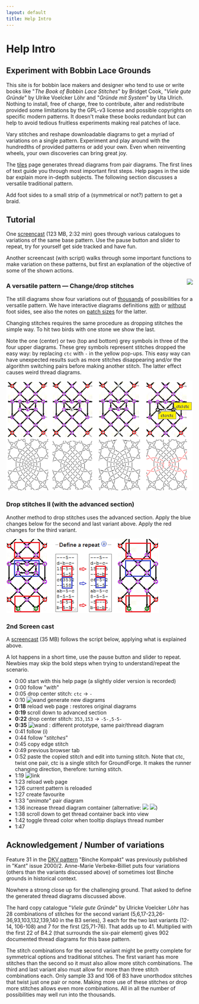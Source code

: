 ```yaml
---
layout: default
title: Help Intro
---
```


Help Intro
==========

Experiment with Bobbin Lace Grounds
-----------------------------------

This site is for bobbin lace makers and designer who tend to use or write books like
"_The Book of Bobbin Lace Stitches_" by  Bridget Cook,
"_Viele gute Gründe_" by Ulrike Voelcker Löhr and 
"_Gründe mit System_" by Uta Ulrich.
Nothing to install, free of charge, free to contribute,
alter and redistribute provided some limitations by the GPL-v3 license
and possible copyrights on specific modern patterns.
It doesn't make these books redundant but can help to avoid 
tedious fruitless experiments making real patches of lace.

Vary stitches and reshape downloadable diagrams to get a myriad of variations on a single pattern.
Experiment and play around with the hundredths of provided patterns or add your own.
Even when reinventing wheels, your own discoveries can bring great joy. 

The [tiles](../tiles.html) page generates thread diagrams from pair diagrams. 
The first lines of text guide you through most important first steps.
Help pages in the side bar explain more in-depth subjects.
The following section discusses a versatile traditional pattern.

Add foot sides to a small strip of a (symmetrical or not?) pattern to get a braid.

<a name="BK-31"/>

Tutorial
--------
One [screencast](https://github.com/d-bl/GroundForge/releases/download/2019-Q2/catalogues.mp4)
(123 MB, 2:32 min) goes through various catalogues to variations of the same base pattern.
Use the pause button and slider to repeat, try for yourself get side tracked and have fun.

Another screencast (with script) walks through some important functions to make variation on these patterns,
but first an explanation of the objective of some of the shown actions.

<img src="/GroundForge/help/images/kompakt-31-challenge.png" style="float:right"/>

### A versatile pattern &mdash; Change/drop stitches

The still diagrams show four variations out of [thousands](#nrs) of possibilities for a versatile pattern.
We have interactive diagrams definitions [with] or [without] foot sides, see also the notes on [patch sizes] for the latter.

Changing stitches requires the same procedure as dropping stitches the simple way.
To hit two birds with one stone we show the last.

Note the one (center) or two (top and bottom) grey symbols in three of the four upper diagrams.
These grey symbols represent stitches dropped the easy way:
by replacing `ctc` with `-` in the yellow pop-ups. 
This easy way can have unexpected results such as more stitches disappearing
and/or the algorithm switching pairs before making another stitch.
The latter effect causes weird thread diagrams.

![](images/kompakt-31.png)

[without]: https://d-bl.github.io/GroundForge/tiles?patchWidth=19&patchHeight=22&d1=ctct&e2=ct&c2=ct&a2=lct&f3=ctct&d3=ctc&b3=ctct&a3=ct&e4=ctc&c4=ctc&f5=ctc&e5=ctc&d5=ctc&c5=ctc&b5=ctc&a5=ct&e6=ctc&d6=ctc&c6=ctc&f7=ctc&d7=ctc&b7=ctc&a7=rct&e8=ctc&c8=ctc&a8=ct&f9=lctct&d9=ctc&b9=rctct&e10=lct&c10=rct&a10=ct&tile=---5--,d-b-c-,15-5-5,--5-5-,c63532,--158-,ab-5-c,8-5-5-,-5-5-5,b-5-5-&footsideStitch=ctctt&tileStitch=ctc&headsideStitch=ctctt&shiftColsSW=0&shiftRowsSW=10&shiftColsSE=6&shiftRowsSE=5
[with]: https://d-bl.github.io/GroundForge/tiles?patchWidth=7&patchHeight=21&m1=ctcttr&g1=ctct&a1=ctcttl&l2=ctc&k2=ctc&h2=ct&f2=ct&d2=ct&c2=ctc&b2=ctc&l3=ctcrr&k3=ctc&i3=ctct&g3=ctc&e3=ctct&d3=ct&c3=ctc&b3=ctcll&m4=ctcttr&l4=ctc&k4=ctc&h4=ctc&f4=ctc&c4=ctc&b4=ctc&a4=ctcttl&i5=ctc&h5=ctc&g5=ctc&f5=ctc&e5=ctc&d5=ct&h6=ctc&g6=ctc&f6=ctc&m7=ctcttr&l7=ctcrr&k7=ctc&i7=ctcr&g7=ctc&e7=ctcl&d7=ct&c7=ctc&b7=ctcll&a7=ctcttl&l8=ctc&k8=ctc&h8=ctcr&f8=ctcl&d8=ct&c8=ctc&b8=ctc&i9=ctct&g9=ctct&e9=ctct&l10=ctcrr&k10=ctc&h10=ct&f10=ct&d10=ct&c10=ctc&b10=ctcll&footside=b--,xcd,-11,b88,xxx,---,aaa,x78,x--,-aa&tile=---5--,d-b-c-,15-5-5,--5-5-,c63532,--158-,ab-5-c,8-5-5-,-5-5-5,b-5-5-&headside=--C,ABX,88-,11C,XXX,---,DDD,14X,--X,DD-&footsideStitch=ctct&tileStitch=ctc&headsideStitch=ctct&shiftColsSW=0&shiftRowsSW=10&shiftColsSE=6&shiftRowsSE=5
[DKV pattern]: http://www.deutscher-kloeppelverband.de/index.php/component/jshopping/product/view/4/47?Itemid=242
[patch sizes]: Tiles#patch-size

### Drop stitches II (with the advanced section)

Another method to drop stitches uses the advanced section.
Apply the blue changes below for the second and last variant above.
Apply the red changes for the third variant.

![](images/drop-stitches.png)


### 2nd Screen cast

A [screencast](https://github.com/d-bl/GroundForge/releases/download/2019-Q2/BK-31.mp4) (35 MB) follows the script below,
applying what is explained above.

A lot happens in a short time, use the pause button and slider to repeat. 
Newbies may skip the bold steps when trying to understand/repeat the scenario.

* 0:00 start with this help page (a slightly older version is recorded)
* 0:00 follow "_with_"
* 0:05 drop center stitch: `ctc` -> `-`
* 0:10 ![wand](../images/wand.png) generate new diagrams
* **0:18** reload web page : restores original diagrams
* **0:19** scroll down to advanced section
* **0:22** drop center stitch: `353,153` -> `-5-,5-5-`
* **0:35** ![wand](../images/wand.png) : different prototype, same pair/thread diagram
* 0:41 follow (i)
* 0:44 follow "_stitches_"
* 0:45 copy edge stitch
* 0:49 previous browser tab
* 0:52 paste the copied stitch and edit into turning stitch.
       Note that ctc, twist one pair, ctc is a single stitch for GroundForge.
       It makes the runner changing direction, therefore: turning stitch. 
* 1:19 ![link](../images/link.png)
* 1:23 reload web page
* 1:26 current pattern is reloaded
* 1:27 create favourite
* 1:33 "_animate_" pair diagram
* 1:36 increase thread diagram container (alternative: ![](../images/size-inc.jpg) ![](../images/size-dec.jpg))
* 1:38 scroll down to get thread container back into view
* 1:42 toggle thread color when tooltip displays thread number
* 1:47

<a name="nrs"/>

Acknowledgement / Number of variations
--------------------------------------

Feature 31 in the [DKV pattern] "Binche Kompakt" was previously published in "Kant" issue 2000/2.
Anne-Marie Verbeke-Billiet puts four variations (others than the variants discussed above)
of sometimes lost Binche grounds in historical context.

Nowhere a strong close up for the challenging ground.
That asked to define the generated thread diagrams discussed above.

The hard copy catalogue "_Viele gute Gründe_" by Ulricke Voelcker Löhr has 28 combinations
of stitches for the second variant (5,6,17-23,26-36,93,103,132,139,140 in the B3 series),
3 each for the two last variants (12-14, 106-108) and 7 for the first (25,71-76).
That adds up to 41. Multiplied with the first 22 of B4.2 (that surrounds the six-pair element)
gives 902 documented thread diagrams for this base pattern.

The stitch combinations for the second variant might be pretty complete
for symmetrical options and traditional stitches.
The first variant has more stitches than the second
so it must also allow more stitch combinations.
The third and last variant also must allow for more than three stitch combinations each.
Only sample 33 and 106 of B3 have unorthodox stitches that twist just one pair or none.
Making more use of these stitches or drop more stitches allows even more combinations.
All in all the number of possibilities may well run into the thousands.

